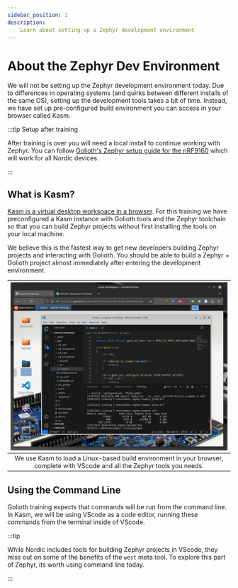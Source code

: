 ```yaml
---
sidebar_position: 1
description:
    Learn about setting up a Zephyr development environment
---
```


# About the Zephyr Dev Environment

We will not be setting up the Zephyr development environment today. Due to
differences in operating systems (and quirks between different installs of the
same OS), setting up the development tools takes a bit of time. Instead, we have
set up pre-configured build environment you can access in your browser called
Kasm.

:::tip Setup after training

After training is over you will need a local install to continue working with
Zephyr. You can follow [Golioth's Zephyr setup guide for the
nRF9160](https://docs.golioth.io/hardware/nrf91/zephyr-quickstart/set-up-zephyr)
which will work for all Nordic devices.

:::

## What is Kasm?

[Kasm is a virtual desktop workspace in a browser](https://www.kasmweb.com/). For this training we have
preconfigured a Kasm instance with Golioth tools and the Zephyr toolchain so
that you can build Zephyr projects without first installing the tools on your
local machine.

We believe this is the fastest way to get new developers building Zephyr
projects and interacting with Golioth. You should be able to build a Zephyr +
Golioth project almost immediately after entering the development environment.

| ![Kasm](./assets/kasm-zephyr.jpg) |
|:--:|
| We use Kasm to load a Linux-based build environment in your browser, complete with VScode and all the Zephyr tools you needs. |

## Using the Command Line

Golioth training expects that commands will be run from the command line. In
Kasm, we will be using VScode as a code editor, running these commands from the
terminal inside of VScode.

:::tip

While Nordic includes tools for building Zephyr projects in VScode, they miss
out on some of the benefits of the `west` meta tool. To explore this part of
Zephyr, its worth using command line today.

:::
